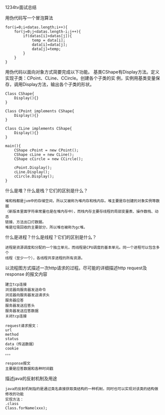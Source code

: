 1234tv面试总结

用伪代码写一个冒泡算法
```
for(i=0;i<datas.length;i++){  
    for(j=0;j<datas.length-i;j++){
        if(datas[i]>datas[j]){
            temp = data[i];
            data[i]=data[j];
            data[j]=temp;
        }
    }  
}
```

用伪代码以面向对象方式简要完成以下功能。
基类CShape有Display方法。定义实现子类：CPoint、CLine、CCircle。创建各个子类的实
例，实例用基类变量保存，调用Display方法，输出各个子类的形状。
```
Class CShape{
    Display(){}
}

Class CPoint implements CShape{
    Display(){}
}

Class CLine implements CShape{
    Display(){}
}

main(){
    CShape cPoint = new CPoint();
    CShape cLine = new CLine();
    CShape cCircle = new CCircle();
    
    cPoint.Display();
    cLine.Display();
    cCircle.Display();
}
```

什么是堆？什么是栈？它们的区别是什么？
```
堆和栈都是jvm中的存储空间，所以又被称为堆内存和栈内存。堆主要是存创建的对象实例等数据
（新版本里面字符串常量也是在堆内存中），而栈内存主要存线程的局部变量表、操作数栈、动态
链接、方法出口灯数据。
堆是垃圾回收的主要部分，所以堆也被称为gc堆。
```

什么是进程？什么是线程？它们的区别是什么？
```
进程是资源调度和分配的一个独立单元，而线程是CPU调度的基本单元。同一个进程可以包含多个
线程（至少一个），各线程共享进程的所有资源。
```

以流程图方式描述一次http请求的过程。尽可能的详细描述http request及response  的报文内容
```$xslt
建立tcp连接
浏览器向服务器发送命令
浏览器向服务器发送请求头
服务器应答
服务器发送应答头
服务器发送应答数据
关闭tcp连接

request请求报文：
url
method
status
data（传送数据）
cookie
。。。

response报文
主要是应答数据和各种时间戳
```

描述java的反射机制及用途
```$xslt
java的反射机制指的是通过类名直接获取类结构的一种机制，同时也可以实现对该类的结构做修改的功能
实现方法：
.class
Class.forName(xxx);
```